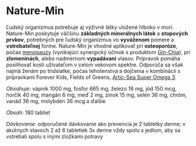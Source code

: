 Nature-Min
==========

Ľudský organizmus potrebuje aj výživné látky uložené hlboko v mori. Nature-Min
poskytuje väčšinu **základných minerálnych látok** a **stopových prvkov**,
potrebných pre ľudský organizmus vo **vyváženom** pomere a **vstrebateľnej**
forme. Nature-Min je vhodné aplikovať pri **osteoporóze**, počas
[menopauzy](/diagnozy/menopauza) (vynikajúci synergický účinok s produktom
[Gin-Chia](/produkty-FLP/gin-chia)), pri **zlomeninách**,
alebo nadmernom **vypadávaní** vlasov. Prípravok pomáha posilňovať kosti
užívateľom v celom vekovom spektre. Odporúča sa však najmä ženám po tridsiatke,
počas tehotenstva a dojčenia v kombinácii s prípravkami Forever Kids, Fields of
Greens, [Artic-Sea Super Omega
3](/produkty-FLP/arctic-sea-super-omega-3).

*Obsahuje*: vápnik 1000 mg, fosfor 665 mg, železo 18 mg, jód 150 mcg, horčík 40
mg, mangán 6 mg, meď 2 mg, zinok 15 mg, selén 36 mg, chróm, vanád 36 mg,
molybdén 36 mcg a ďalšie

*Obsah*: 180 tabliet

*Dávkovanie*: odporučené dávkovanie ako prevencia je 2 tabletky denne; v
akútnych stavoch 2 až 6 tabletiek 3x denne vždy spolu s jedlom, aby sa vstrebali
spolu s inými zložkami potravy

